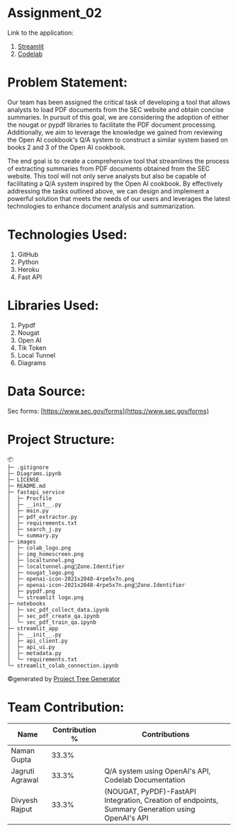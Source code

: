 # Assignment_02

Link to the application:

1. [Streamlit](https://apiuipy-3hhxvzfcbs9qornpewnjvd.streamlit.app/)
2. [Codelab](https://codelabs-preview.appspot.com/?file_id=1nlOiguetXSHnHXw2Vb6FfQR77WmVZxTT_ggT87CbhkU#0)

# Problem Statement:

Our team has been assigned the critical task of developing a tool that allows analysts to load PDF documents from the SEC website and obtain concise summaries. In pursuit of this goal, we are considering the adoption of either the nougat or pypdf libraries to facilitate the PDF document processing. Additionally, we aim to leverage the knowledge we gained from reviewing the Open AI cookbook's Q/A system to construct a similar system based on books 2 and 3 of the Open AI cookbook.

The end goal is to create a comprehensive tool that streamlines the process of extracting summaries from PDF documents obtained from the SEC website. This tool will not only serve analysts but also be capable of facilitating a Q/A system inspired by the Open AI cookbook. By effectively addressing the tasks outlined above, we can design and implement a powerful solution that meets the needs of our users and leverages the latest technologies to enhance document analysis and summarization.

# Technologies Used:

1. GitHub
2. Python
3. Heroku
4. Fast API

# Libraries Used:

1. Pypdf
2. Nougat
3. Open AI
4. Tik Token
5. Local Tunnel
6. Diagrams

# Data Source:

Sec forms: [https://www.sec.gov/forms](https://www.sec.gov/forms)

# Project Structure:

```
📦 
├─ .gitignore
├─ Diagrams.ipynb
├─ LICENSE
├─ README.md
├─ fastapi_service
│  ├─ Procfile
│  ├─ __init__.py
│  ├─ main.py
│  ├─ pdf_extractor.py
│  ├─ requirements.txt
│  ├─ search_j.py
│  └─ summary.py
├─ images
│  ├─ colab_logo.png
│  ├─ img_homescreen.png
│  ├─ localtunnel.png
│  ├─ localtunnel.pngZone.Identifier
│  ├─ nougat_logo.png
│  ├─ openai-icon-2021x2048-4rpe5x7n.png
│  ├─ openai-icon-2021x2048-4rpe5x7n.pngZone.Identifier
│  ├─ pypdf.png
│  └─ streamlit logo.png
├─ notebooks
│  ├─ sec_pdf_collect_data.ipynb
│  ├─ sec_pdf_create_qa.ipynb
│  └─ sec_pdf_train_qa.ipynb
├─ streamlit_app
│  ├─ __init__.py
│  ├─ api_client.py
│  ├─ api_ui.py
│  ├─ metadata.py
│  └─ requirements.txt
└─ streamlit_colab_connection.ipynb
```
©generated by [Project Tree Generator](https://woochanleee.github.io/project-tree-generator)

# Team Contribution:

| Name            | Contribution % | Contributions |
|-----------------|----------------|---------------|
| Naman Gupta     |     33.3%      |              |
| Jagruti Agrawal |     33.3%      | Q/A system using OpenAI's API, Codelab Documentation              |
| Divyesh Rajput  |     33.3%      | (NOUGAT, PyPDF)-FastAPI Integration, Creation of endpoints, Summary Generation using OpenAI's API               |

